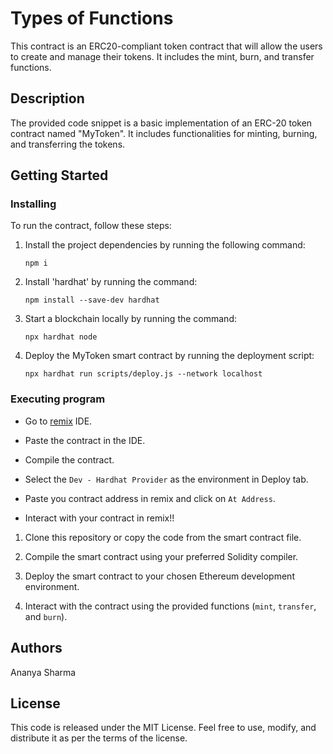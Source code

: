 # Types of Functions

This contract is an ERC20-compliant token contract that will allow the  users to create and manage their tokens. It includes the mint, burn, and transfer functions.


## Description

The provided code snippet is a basic implementation of an ERC-20 token contract named "MyToken". It includes functionalities for minting, burning, and transferring the tokens.


## Getting Started

### Installing

To run the contract, follow these steps:

1. Install the project dependencies by running the following command:

   ```
   npm i
   ```

2. Install 'hardhat' by running the command:
   
   ```
   npm install --save-dev hardhat
   ```
   
4. Start a blockchain locally by running the command:
   
   ```
   npx hardhat node
   ```

6. Deploy the MyToken smart contract by running the deployment script:

   ```
   npx hardhat run scripts/deploy.js --network localhost
   ```

### Executing program

* Go to [remix](remix.ethereum.org) IDE.
  
* Paste the contract in the IDE.
  
* Compile the contract.
  
* Select the `Dev - Hardhat Provider` as the environment in Deploy tab.
  
* Paste you contract address in remix and click on `At Address`.
  
* Interact with your contract in remix!!
  

1. Clone this repository or copy the code from the smart contract file.

2. Compile the smart contract using your preferred Solidity compiler.

3. Deploy the smart contract to your chosen Ethereum development environment.

4. Interact with the contract using the provided functions (`mint`, `transfer`, and `burn`).

   
## Authors

Ananya Sharma

## License

This code is released under the MIT License. Feel free to use, modify, and distribute it as per the terms of the license.
